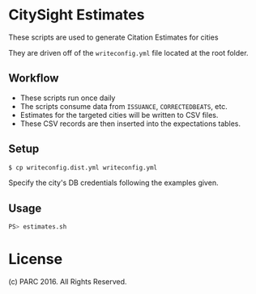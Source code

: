 # CitySight Estimates
These scripts are used to generate Citation Estimates for cities

They are driven off of the `writeconfig.yml` file located at the root folder.

## Workflow
- These scripts run once daily
- The scripts consume data from `ISSUANCE`, `CORRECTEDBEATS`, etc.
- Estimates for the targeted cities will be written to CSV files.
- These CSV records are then inserted into the expectations tables.

## Setup

```bash
$ cp writeconfig.dist.yml writeconfig.yml
```
Specify the city's DB credentials following the examples given.

## Usage

```bash
PS> estimates.sh
```

# License
(c) PARC 2016. All Rights Reserved.
